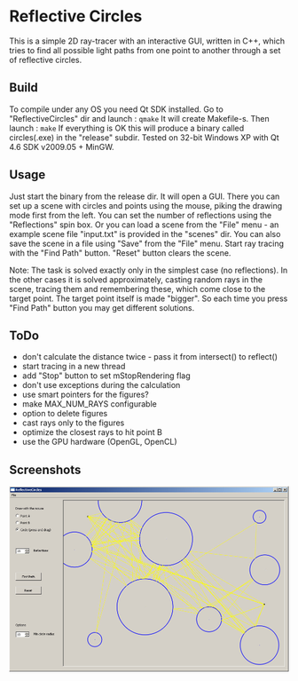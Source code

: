 Reflective Circles
==================

This is a simple 2D ray-tracer with an interactive GUI, written in C++, which
tries to find all possible light paths from one point to another through a set
of reflective circles.


Build
-----
To compile under any OS you need Qt SDK installed. Go to "ReflectiveCircles" dir
and launch :
`qmake`
It will create Makefile-s. Then launch :
`make`
If everything is OK this will produce a binary called circles(.exe) in the
"release" subdir. Tested on 32-bit Windows XP with Qt 4.6 SDK v2009.05 + MinGW.


Usage
-----
Just start the binary from the release dir. It will open a GUI. There you
can set up a scene with circles and points using the mouse, piking the drawing
mode first from the left. You can set the number of reflections using the 
"Reflections" spin box. Or you can load a scene from the "File" menu - an
example scene file "input.txt" is provided in the "scenes" dir. You can also
save the scene in a file using "Save" from the "File" menu. Start ray tracing
with the "Find Path" button. "Reset" button clears the scene.

Note: The task is solved exactly only in the simplest case (no reflections). In
the other cases it is solved approximately, casting random rays in the scene,
tracing them and remembering these, which come close to the target point. The
target point itself is made "bigger". So each time you press "Find Path" button
you may get different solutions.


ToDo
----
- don't calculate the distance twice - pass it from intersect() to reflect()
- start tracing in a new thread
- add "Stop" button to set mStopRendering flag
- don't use exceptions during the calculation
- use smart pointers for the figures?
- make MAX_NUM_RAYS configurable
- option to delete figures
- cast rays only to the figures
- optimize the closest rays to hit point B
- use the GPU hardware (OpenGL, OpenCL)


Screenshots
-----------

![screenshot](https://github.com/akirov/ReflectiveCircles/raw/master/screenshot1.jpg)
